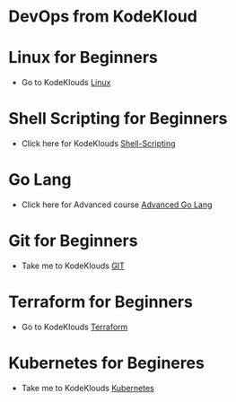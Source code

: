# DevOps from KodeKloud


# Linux for Beginners
- Go to KodeKlouds [Linux](https://github.com/kodekloudhub/linux-basics-course)

# Shell Scripting for Beginners
- Click here for KodeKlouds [Shell-Scripting](https://github.com/kodekloudhub/shell-scripting-for-beginners-course)

# Go Lang 
- Click here for Advanced course [Advanced Go Lang](https://github.com/kodekloudhub/advanced-golang)

# Git for Beginners
- Take me to KodeKlouds [GIT](https://github.com/kodekloudhub/git-for-beginners-course)

# Terraform for Beginners
- Go to KodeKlouds [Terraform](https://github.com/kodekloudhub/terraform-for-beginners-course)

# Kubernetes for Begineres
- Take me to KodeKlouds [Kubernetes](https://github.com/kodekloudhub/kubernetes-for-beginners)
